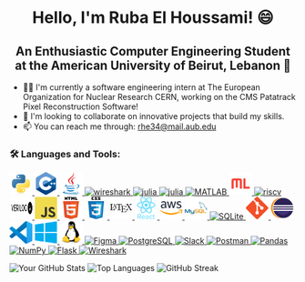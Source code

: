 <div align="center">
  
# Hello, I'm Ruba El Houssami! 😄

## An Enthusiastic Computer Engineering Student at the American University of Beirut, Lebanon 🌱

</div>


- 👩‍💻 I'm currently a software engineering intern at The European Organization for Nuclear Research CERN, working on the CMS Patatrack Pixel Reconstruction Software!
- 🤝 I'm looking to collaborate on innovative projects that build my skills.
- 📫 You can reach me through: [rhe34@mail.aub.edu](mailto:rhe34@mail.aub.edu)

<h3 align="left">🛠️ Languages and Tools:</h3>
<p align="left">
    <a href="https://www.python.org" target="_blank" rel="noreferrer">
    <img
      src="https://raw.githubusercontent.com/devicons/devicon/master/icons/python/python-original.svg"
      alt="Python"
      width="40"
      height="40"
    />
  </a>
  <a href="https://www.w3schools.com/cpp/" target="_blank" rel="noreferrer">
    <img
      src="https://raw.githubusercontent.com/devicons/devicon/master/icons/cplusplus/cplusplus-original.svg"
      alt="C++"
      width="40"
      height="40"
    />
  </a>
  <a href="https://www.java.com" target="_blank" rel="noreferrer">
    <img
      src="https://raw.githubusercontent.com/devicons/devicon/master/icons/java/java-original.svg"
      alt="Java"
      width="40"
      height="40"
    />
  <a
  href="https://www.wireshark.org/"
  target="_blank"
  rel="noreferrer"
>
  <img
    src="https://www.wireshark.org/assets/img/wireshark-logo.png"
    alt="wireshark"
    width="60"
    height="40"
  />
</a>
<a href="https://julialang.org/" target="_blank" rel="noreferrer">
  <img
    src="https://www.svgrepo.com/show/376330/julia.svg"
    alt="julia"
    width="40"
    height="40"
  />
</a>
<a href="https://julialang.org/" target="_blank" rel="noreferrer">
  <img
    src="https://www.svgrepo.com/show/349423/julia.svg"
    alt="julia"
    width="40"
    height="40"
  />
</a>
  <a href="https://www.mathworks.com/products/matlab.html" target="_blank" rel="noreferrer">
    <img
      src="https://upload.wikimedia.org/wikipedia/commons/thumb/2/21/Matlab_Logo.png/800px-Matlab_Logo.png"
      alt="MATLAB"
      width="40"
      height="40"
    />
  </a>
    <a href="https://smlfamily.github.io/" target="_blank" rel="noreferrer">
    <img
      src="https://raw.githubusercontent.com/PKief/vscode-material-icon-theme/main/icons/sml.svg"
      alt="Standard ML"
      width="40"
      height="40"
    />
  </a>
<a href="https://riscv.org/" target="_blank" rel="noreferrer"> 
  <img src="https://riscv.org/wp-content/uploads/2020/06/riscv-color.svg" 
    alt="riscv" 
    width="40" 
    height="40"
    />
</a>
  <a
    href="https://ieeexplore.ieee.org/document/10458102"
    target="_blank"
    rel="noreferrer"
  >
    <img
      src="https://raw.githubusercontent.com/Verilog-Solutions/.github/main/assets/verilog-logo.svg"
      alt="Verilog"
      width="40"
      height="40"
    />
  </a>
    <a href="https://www.javascript.com" target="_blank" rel="noreferrer">
    <img
      src="https://raw.githubusercontent.com/devicons/devicon/master/icons/javascript/javascript-original.svg"
      alt="JavaScript"
      width="40"
      height="40"
    />
  </a>
    <a href="https://www.w3.org/html/" target="_blank" rel="noreferrer">
    <img
      src="https://raw.githubusercontent.com/devicons/devicon/master/icons/html5/html5-original-wordmark.svg"
      alt="HTML5"
      width="40"
      height="40"
    />
  </a>
  <a href="https://www.w3schools.com/css/" target="_blank" rel="noreferrer">
    <img
      src="https://raw.githubusercontent.com/devicons/devicon/master/icons/css3/css3-original-wordmark.svg"
      alt="CSS3"
      width="40"
      height="40"
    />
  </a>
  <a href="https://www.latex-project.org/" target="_blank" rel="noreferrer">
    <img
      src="https://raw.githubusercontent.com/devicons/devicon/master/icons/latex/latex-original.svg"
      alt="LaTeX"
      width="40"
      height="40"
    />
  </a>
  <a href="https://reactjs.org/" target="_blank" rel="noreferrer">
    <img
      src="https://raw.githubusercontent.com/devicons/devicon/master/icons/react/react-original-wordmark.svg"
      alt="React"
      width="40"
      height="40"
    />
  </a>
  <a href="https://aws.amazon.com/" target="_blank" rel="noreferrer">
    <img
      src="https://raw.githubusercontent.com/devicons/devicon/master/icons/amazonwebservices/amazonwebservices-original-wordmark.svg"
      alt="AWS"
      width="40"
      height="40"
    />
  </a>
  <a href="https://www.mysql.com/" target="_blank" rel="noreferrer">
    <img
      src="https://raw.githubusercontent.com/devicons/devicon/master/icons/mysql/mysql-original-wordmark.svg"
      alt="MySQL"
      width="40"
      height="40"
    />
  </a>
  <a href="https://www.sqlite.org/" target="_blank" rel="noreferrer">
    <img
      src="https://www.vectorlogo.zone/logos/sqlite/sqlite-icon.svg"
      alt="SQLite"
      width="40"
      height="40"
    />
  </a>
  <a href="https://git-scm.com/" target="_blank" rel="noreferrer">
    <img
      src="https://raw.githubusercontent.com/devicons/devicon/master/icons/git/git-original.svg"
      alt="Git"
      width="40"
      height="40"
    />
  </a>
  <a href="https://www.eclipse.org/" target="_blank" rel="noreferrer">
    <img
      src="https://raw.githubusercontent.com/devicons/devicon/master/icons/eclipse/eclipse-original.svg"
      alt="Eclipse"
      width="40"
      height="40"
    />
  </a>
  <a href="https://code.visualstudio.com/" target="_blank" rel="noreferrer">
    <img
      src="https://raw.githubusercontent.com/devicons/devicon/master/icons/vscode/vscode-original.svg"
      alt="VS Code"
      width="40"
      height="40"
    />
  </a>
  <a href="https://www.microsoft.com/windows/" target="_blank" rel="noreferrer">
    <img
      src="https://raw.githubusercontent.com/devicons/devicon/master/icons/windows8/windows8-original.svg"
      alt="Windows"
      width="40"
      height="40"
    />
  </a>
  <a href="https://www.linux.org/" target="_blank" rel="noreferrer">
    <img
      src="https://raw.githubusercontent.com/devicons/devicon/master/icons/linux/linux-original.svg"
      alt="Linux"
      width="40"
      height="40"
    />
  </a>
  <a href="https://www.figma.com/" target="_blank" rel="noreferrer">
    <img
      src="https://www.vectorlogo.zone/logos/figma/figma-icon.svg"
      alt="Figma"
      width="40"
      height="40"
    />
  </a>
  <a href="https://www.postgresql.org/" target="_blank" rel="noreferrer">
    <img
      src="https://upload.wikimedia.org/wikipedia/commons/2/29/Postgresql_elephant.svg"
      alt="PostgreSQL"
      width="40"
      height="40"
    />
  </a>
  <a href="https://slack.com/" target="_blank" rel="noreferrer">
    <img
      src="https://a.slack-edge.com/80588/marketing/img/icons/icon_slack_hash_colored.png"
      alt="Slack"
      width="40"
      height="40"
    />
  </a>
  <a href="https://www.postman.com/" target="_blank" rel="noreferrer">
    <img
      src="https://upload.wikimedia.org/wikipedia/commons/c/c2/Postman_%28software%29.png"
      alt="Postman"
      width="80"
      height="40"
    />
  </a>
  <a href="https://pandas.pydata.org/" target="_blank" rel="noreferrer">
    <img
      src="https://upload.wikimedia.org/wikipedia/commons/e/ed/Pandas_logo.svg"
      alt="Pandas"
      width="40"
      height="40"
    />
  </a>
  <a href="https://numpy.org/" target="_blank" rel="noreferrer">
    <img
      src="https://upload.wikimedia.org/wikipedia/commons/3/31/NumPy_logo_2020.svg"
      alt="NumPy"
      width="40"
      height="40"
    />
  </a>
  <a href="https://flask.palletsprojects.com/" target="_blank" rel="noreferrer">
    <img
      src="https://upload.wikimedia.org/wikipedia/commons/3/3c/Flask_logo.svg"
      alt="Flask"
      width="60"
      height="40"
    />
  </a>
  <a href="https://www.wireshark.org/" target="_blank" rel="noreferrer">
    <img
      src="https://upload.wikimedia.org/wikipedia/commons/0/04/Wireshark_icon.svg"
      alt="Wireshark"
      width="40"
      height="40"
    />
  </a>
</p>

![Your GitHub Stats](https://github-readme-stats.vercel.app/api?username=RubaHoussami&show_icons=true&theme=white)
![Top Languages](https://github-readme-stats.vercel.app/api/top-langs/?username=RubaHoussami&layout=compact&theme=white)
![GitHub Streak](https://github-readme-streak-stats.herokuapp.com/?user=RubaHoussami&theme=white)
